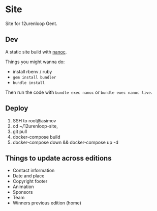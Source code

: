 # Site

Site for 12urenloop Gent.

## Dev

A static site build with [nanoc](https://nanoc.ws/).

Things you might wanna do:

- install rbenv / ruby
- `gem install bundler`
- `bundle install`

Then run the code with `bundle exec nanoc` or `bundle exec nanoc live`.

## Deploy

1. SSH to root@asimov
2. cd ~/12urenloop-site, 
3. git pull
4. docker-compose build
5. docker-compose down && docker-compose up -d


## Things to update across editions

- Contact information
- Date and place
- Copyright footer
- Animation
- Sponsors
- Team
- Winners previous edition (home)
